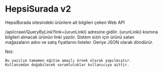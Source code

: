 # HepsiSurada v2

HepsiBurada sitesindeki ürünlere ait bilgileri çeken Web API

/api/crawl/QueryByLink?link={urunLinki} adresine gidilir.
{urunLinki} kısmına bilgileri alınacak ürünün linki yazılır. Sistem sizin için ürünü satan mağazaların adını ve satış fiyatlarını listeler.
Geriye JSON olarak döndürür.

Not: 
```
Bu yazılım tamamen eğitim amaçlı örnek olarak yapılmıştır.
Kullanımdan doğabilecek sorumluluklar kullanıcıya aittir. 
```
